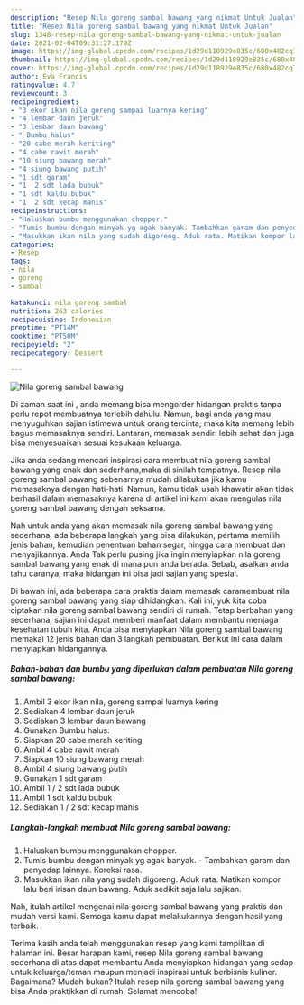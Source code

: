 ```yaml
---
description: "Resep Nila goreng sambal bawang yang nikmat Untuk Jualan"
title: "Resep Nila goreng sambal bawang yang nikmat Untuk Jualan"
slug: 1348-resep-nila-goreng-sambal-bawang-yang-nikmat-untuk-jualan
date: 2021-02-04T09:31:27.179Z
image: https://img-global.cpcdn.com/recipes/1d29d118929e835c/680x482cq70/nila-goreng-sambal-bawang-foto-resep-utama.jpg
thumbnail: https://img-global.cpcdn.com/recipes/1d29d118929e835c/680x482cq70/nila-goreng-sambal-bawang-foto-resep-utama.jpg
cover: https://img-global.cpcdn.com/recipes/1d29d118929e835c/680x482cq70/nila-goreng-sambal-bawang-foto-resep-utama.jpg
author: Eva Francis
ratingvalue: 4.7
reviewcount: 3
recipeingredient:
- "3 ekor ikan nila goreng sampai luarnya kering"
- "4 lembar daun jeruk"
- "3 lembar daun bawang"
- " Bumbu halus"
- "20 cabe merah keriting"
- "4 cabe rawit merah"
- "10 siung bawang merah"
- "4 siung bawang putih"
- "1 sdt garam"
- "1  2 sdt lada bubuk"
- "1 sdt kaldu bubuk"
- "1  2 sdt kecap manis"
recipeinstructions:
- "Haluskan bumbu menggunakan chopper."
- "Tumis bumbu dengan minyak yg agak banyak. Tambahkan garam dan penyedap lainnya. Koreksi rasa."
- "Masukkan ikan nila yang sudah digoreng. Aduk rata. Matikan kompor lalu beri irisan daun bawang. Aduk sedikit saja lalu sajikan."
categories:
- Resep
tags:
- nila
- goreng
- sambal

katakunci: nila goreng sambal 
nutrition: 263 calories
recipecuisine: Indonesian
preptime: "PT14M"
cooktime: "PT50M"
recipeyield: "2"
recipecategory: Dessert

---
```



![Nila goreng sambal bawang](https://img-global.cpcdn.com/recipes/1d29d118929e835c/680x482cq70/nila-goreng-sambal-bawang-foto-resep-utama.jpg)

Di zaman  saat ini , anda memang bisa mengorder hidangan praktis tanpa perlu repot membuatnya terlebih dahulu. Namun, bagi anda yang mau menyuguhkan sajian istimewa untuk orang tercinta, maka kita memang lebih bagus memasaknya sendiri. Lantaran, memasak sendiri lebih sehat dan juga bisa menyesuaikan sesuai kesukaan keluarga.

Jika anda sedang mencari inspirasi cara membuat nila goreng sambal bawang yang enak dan sederhana,maka di sinilah tempatnya. Resep nila goreng sambal bawang  sebenarnya mudah dilakukan jika kamu memasaknya dengan hati-hati. Namun, kamu tidak usah khawatir akan tidak berhasil dalam memasaknya 
karena di artikel ini kami akan mengulas nila goreng sambal bawang dengan seksama.  



Nah untuk anda yang akan memasak nila goreng sambal bawang yang sederhana, ada beberapa langkah yang bisa dilakukan, pertama memilih jenis bahan, kemudian penentuan bahan segar, hingga cara membuat dan menyajikannya. Anda Tak perlu pusing jika ingin menyiapkan nila goreng sambal bawang yang enak di mana pun anda berada. Sebab, asalkan anda  tahu caranya, maka hidangan ini bisa jadi sajian yang spesial.

Di bawah ini, ada beberapa cara praktis  dalam memasak caramembuat nila goreng sambal bawang yang siap dihidangkan. Kali ini, yuk kita coba ciptakan nila goreng sambal bawang sendiri di rumah. Tetap berbahan yang sederhana, sajian ini dapat memberi manfaat dalam membantu menjaga kesehatan tubuh kita. Anda bisa menyiapkan Nila goreng sambal bawang memakai 12 jenis bahan dan 3 langkah pembuatan. Berikut ini cara dalam menyiapkan hidangannya.

<!--inarticleads1-->

##### Bahan-bahan dan bumbu yang diperlukan dalam pembuatan Nila goreng sambal bawang:

1. Ambil 3 ekor ikan nila, goreng sampai luarnya kering
1. Sediakan 4 lembar daun jeruk
1. Sediakan 3 lembar daun bawang
1. Gunakan  Bumbu halus:
1. Siapkan 20 cabe merah keriting
1. Ambil 4 cabe rawit merah
1. Siapkan 10 siung bawang merah
1. Ambil 4 siung bawang putih
1. Gunakan 1 sdt garam
1. Ambil 1 / 2 sdt lada bubuk
1. Ambil 1 sdt kaldu bubuk
1. Sediakan 1 / 2 sdt kecap manis




<!--inarticleads2-->

##### Langkah-langkah membuat Nila goreng sambal bawang:

1. Haluskan bumbu menggunakan chopper.
1. Tumis bumbu dengan minyak yg agak banyak. - Tambahkan garam dan penyedap lainnya. Koreksi rasa.
1. Masukkan ikan nila yang sudah digoreng. Aduk rata. Matikan kompor lalu beri irisan daun bawang. Aduk sedikit saja lalu sajikan.




Nah, itulah artikel mengenai  nila goreng sambal bawang  yang praktis dan mudah versi kami. Semoga kamu dapat melakukannya dengan hasil yang terbaik. 

Terima kasih anda telah menggunakan resep yang kami tampilkan di halaman ini. Besar harapan kami, resep  Nila goreng sambal bawang sederhana di atas dapat membantu Anda menyiapkan hidangan yang sedap untuk keluarga/teman maupun menjadi inspirasi untuk berbisnis kuliner. Bagaimana? Mudah bukan? Itulah resep nila goreng sambal bawang yang bisa Anda praktikkan di rumah. Selamat mencoba!

